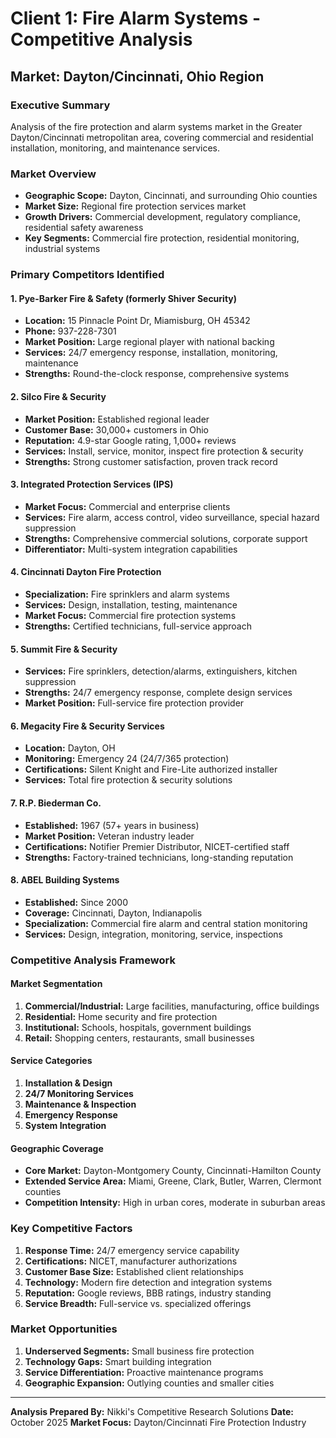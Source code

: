 # Client 1: Fire Alarm Systems - Competitive Analysis
## Market: Dayton/Cincinnati, Ohio Region

### Executive Summary
Analysis of the fire protection and alarm systems market in the Greater Dayton/Cincinnati metropolitan area, covering commercial and residential installation, monitoring, and maintenance services.

### Market Overview
- **Geographic Scope:** Dayton, Cincinnati, and surrounding Ohio counties
- **Market Size:** Regional fire protection services market
- **Growth Drivers:** Commercial development, regulatory compliance, residential safety awareness
- **Key Segments:** Commercial fire protection, residential monitoring, industrial systems

### Primary Competitors Identified

#### 1. **Pye-Barker Fire & Safety** (formerly Shiver Security)
- **Location:** 15 Pinnacle Point Dr, Miamisburg, OH 45342
- **Phone:** 937-228-7301
- **Market Position:** Large regional player with national backing
- **Services:** 24/7 emergency response, installation, monitoring, maintenance
- **Strengths:** Round-the-clock response, comprehensive systems

#### 2. **Silco Fire & Security**
- **Market Position:** Established regional leader
- **Customer Base:** 30,000+ customers in Ohio
- **Reputation:** 4.9-star Google rating, 1,000+ reviews
- **Services:** Install, service, monitor, inspect fire protection & security
- **Strengths:** Strong customer satisfaction, proven track record

#### 3. **Integrated Protection Services (IPS)**
- **Market Focus:** Commercial and enterprise clients
- **Services:** Fire alarm, access control, video surveillance, special hazard suppression
- **Strengths:** Comprehensive commercial solutions, corporate support
- **Differentiator:** Multi-system integration capabilities

#### 4. **Cincinnati Dayton Fire Protection**
- **Specialization:** Fire sprinklers and alarm systems
- **Services:** Design, installation, testing, maintenance
- **Market Focus:** Commercial fire protection systems
- **Strengths:** Certified technicians, full-service approach

#### 5. **Summit Fire & Security**
- **Services:** Fire sprinklers, detection/alarms, extinguishers, kitchen suppression
- **Strengths:** 24/7 emergency response, complete design services
- **Market Position:** Full-service fire protection provider

#### 6. **Megacity Fire & Security Services**
- **Location:** Dayton, OH
- **Monitoring:** Emergency 24 (24/7/365 protection)
- **Certifications:** Silent Knight and Fire-Lite authorized installer
- **Services:** Total fire protection & security solutions

#### 7. **R.P. Biederman Co.**
- **Established:** 1967 (57+ years in business)
- **Market Position:** Veteran industry leader
- **Certifications:** Notifier Premier Distributor, NICET-certified staff
- **Strengths:** Factory-trained technicians, long-standing reputation

#### 8. **ABEL Building Systems**
- **Established:** Since 2000
- **Coverage:** Cincinnati, Dayton, Indianapolis
- **Specialization:** Commercial fire alarm and central station monitoring
- **Services:** Design, integration, monitoring, service, inspections

### Competitive Analysis Framework

#### Market Segmentation
1. **Commercial/Industrial:** Large facilities, manufacturing, office buildings
2. **Residential:** Home security and fire protection
3. **Institutional:** Schools, hospitals, government buildings
4. **Retail:** Shopping centers, restaurants, small businesses

#### Service Categories
1. **Installation & Design**
2. **24/7 Monitoring Services**
3. **Maintenance & Inspection**
4. **Emergency Response**
5. **System Integration**

#### Geographic Coverage
- **Core Market:** Dayton-Montgomery County, Cincinnati-Hamilton County
- **Extended Service Area:** Miami, Greene, Clark, Butler, Warren, Clermont counties
- **Competition Intensity:** High in urban cores, moderate in suburban areas

### Key Competitive Factors
1. **Response Time:** 24/7 emergency service capability
2. **Certifications:** NICET, manufacturer authorizations
3. **Customer Base Size:** Established client relationships
4. **Technology:** Modern fire detection and integration systems
5. **Reputation:** Google reviews, BBB ratings, industry standing
6. **Service Breadth:** Full-service vs. specialized offerings

### Market Opportunities
1. **Underserved Segments:** Small business fire protection
2. **Technology Gaps:** Smart building integration
3. **Service Differentiation:** Proactive maintenance programs
4. **Geographic Expansion:** Outlying counties and smaller cities

---

**Analysis Prepared By:** Nikki's Competitive Research Solutions
**Date:** October 2025
**Market Focus:** Dayton/Cincinnati Fire Protection Industry